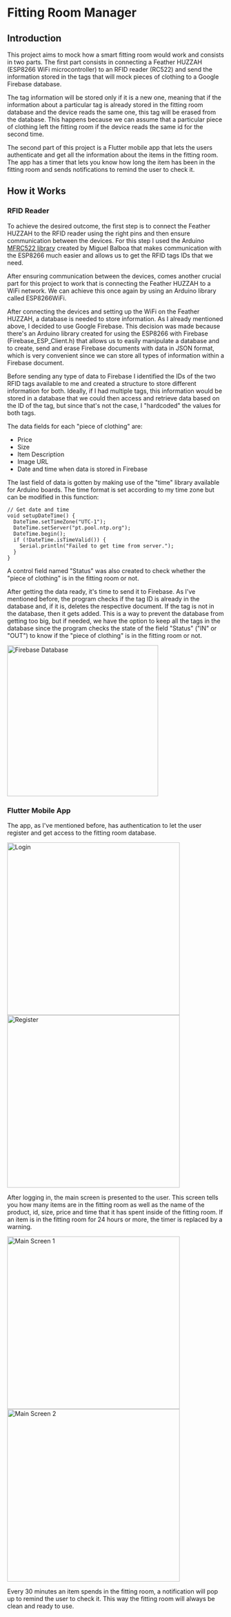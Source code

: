 # Fitting Room Manager

## Introduction

This project aims to mock how a smart fitting room would work and consists in two parts. The first part consists in connecting a Feather HUZZAH (ESP8266 WiFi microcontroller) to an RFID reader (RC522) and send the information stored in the tags that will mock pieces of clothing to a Google Firebase database. 

The tag information will be stored only if it is a new one, meaning that if the information about a particular tag is already stored in the fitting room database and the device reads the same one, this tag will be erased from the database. This happens because we can assume that a particular piece of clothing left the fitting room if the device reads the same id for the second time.

The second part of this project is a Flutter mobile app that lets the users authenticate and get all the information about the items in the fitting room. The app has a timer that lets you know how long the item has been in the fitting room and sends notifications to remind the user to check it. 


## How it Works

### RFID Reader

To achieve the desired outcome, the first step is to connect the Feather HUZZAH to the RFID reader using the right pins and then ensure communication between the devices. For this step I used the Arduino [MFRC522 library](https://github.com/miguelbalboa/rfid) created by Miguel Balboa that makes communication with the ESP8266 much easier and allows us to get the RFID tags IDs that we need.

After ensuring communication between the devices, comes another crucial part for this project to work that is connecting the Feather HUZZAH to a WiFi network. We can achieve this once again by using an Arduino library called ESP8266WiFi.

After connecting the devices and setting up the WiFi on the Feather HUZZAH, a database is needed to store information. As I already mentioned above, I decided to use Google Firebase. This decision was made because there's an Arduino library created for using the ESP8266 with Firebase (Firebase_ESP_Client.h) that allows us to easily manipulate a database and to create, send and erase Firebase documents with data in JSON format, which is very convenient since we can store all types of information within a Firebase document.

Before sending any type of data to Firebase I identified the IDs of the two RFID tags available to me and created a structure to store different information for both.
Ideally, if I had multiple tags, this information would be stored in a database that we could then access and retrieve data based on the ID of the tag, but since that's not the case, I "hardcoded" the values for both tags.

The data fields for each "piece of clothing" are:
- Price
- Size
- Item Description
- Image URL
- Date and time when data is stored in Firebase

The last field of data is gotten by making use of the "time" library available for Arduino boards. The time format is set according to my time zone but can be modified in this function:
```
// Get date and time
void setupDateTime() {
  DateTime.setTimeZone("UTC-1");
  DateTime.setServer("pt.pool.ntp.org");
  DateTime.begin();
  if (!DateTime.isTimeValid()) {
    Serial.println("Failed to get time from server.");
  }
}
```
A control field named "Status" was also created to check whether the "piece of clothing" is in the fitting room or not.

After getting the data ready, it's time to send it to Firebase. As I've mentioned before, the program checks if the tag ID is already in the database and, if it is, deletes the respective document. If the tag is not in the database, then it gets added. This is a way to prevent the database from getting too big, but if needed, we have the option to keep all the tags in the database since the program checks the state of the field "Status" ("IN" or "OUT") to know if the "piece of clothing" is in the fitting room or not.

<img src="https://i.imgur.com/P26BYY1.png" alt="Firebase Database" height="350"/>


### Flutter Mobile App

The app, as I've mentioned before, has authentication to let the user register and get access to the fitting room database. 

<img src="https://i.imgur.com/CmsRISt.jpg" alt="Login" height="400"/> <img src="https://i.imgur.com/cBNfoci.jpg" alt="Register" height="400"/>

After logging in, the main screen is presented to the user. This screen tells you how many items are in the fitting room as well as the name of the product, id, size, price and time that it has spent inside of the fitting room. If an item is in the fitting room for 24 hours or more, the timer is replaced by a warning.

<img src="https://imgur.com/7ND3t4Y.jpg" alt="Main Screen 1" height="400"> <img src="https://i.imgur.com/sGqFssy.jpg" alt="Main Screen 2" height="400"/>

Every 30 minutes an item spends in the fitting room, a notification will pop up to remind the user to check it. This way the fitting room will always be clean and ready to use.
